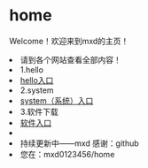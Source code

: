 # home
Welcome！欢迎来到mxd的主页！
<li>请到各个网站查看全部内容！
<li>1.hello   <li><a href="https://mxd0123456.github.io/hello/">hello入口</a>
  <li>2.system   <li><a href="https://mxd0123456.github.io/system/">system（系统）入口</a>
    <li>3.软件下载 <li><a href="https://mxd0123456.github.io/oem/">软件入口</a>
<li><li>持续更新中——mxd 感谢：github
  <li>您在：mxd0123456/home
